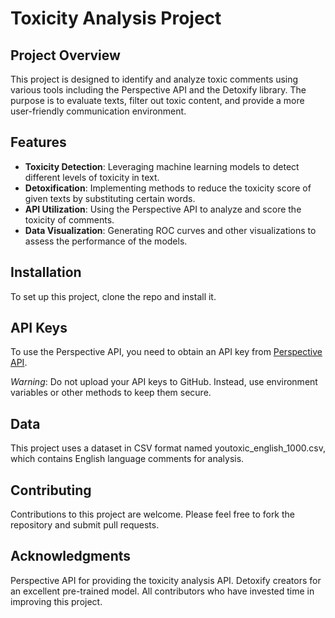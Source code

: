 # Toxicity Analysis Project

## Project Overview
This project is designed to identify and analyze toxic comments using various tools including the Perspective API and the Detoxify library. The purpose is to evaluate texts, filter out toxic content, and provide a more user-friendly communication environment.

## Features
- **Toxicity Detection**: Leveraging machine learning models to detect different levels of toxicity in text.
- **Detoxification**: Implementing methods to reduce the toxicity score of given texts by substituting certain words.
- **API Utilization**: Using the Perspective API to analyze and score the toxicity of comments.
- **Data Visualization**: Generating ROC curves and other visualizations to assess the performance of the models.

## Installation

To set up this project, clone the repo and install it.

## API Keys
To use the Perspective API, you need to obtain an API key from <a href="https://www.perspectiveapi.com/">Perspective API</a>.

*Warning*: Do not upload your API keys to GitHub. Instead, use environment variables or other methods to keep them secure.

## Data
This project uses a dataset in CSV format named youtoxic_english_1000.csv, which contains English language comments for analysis.

## Contributing
Contributions to this project are welcome. Please feel free to fork the repository and submit pull requests.

## Acknowledgments
Perspective API for providing the toxicity analysis API.
Detoxify creators for an excellent pre-trained model.
All contributors who have invested time in improving this project.

